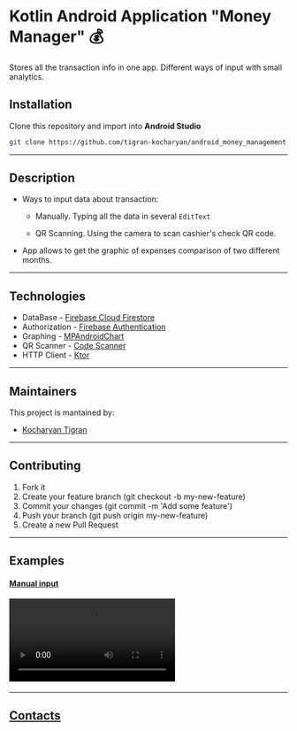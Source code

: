 # Kotlin Android Application "Money Manager" 💰
Stores all the transaction info in one app. Different ways of input with small analytics.

## Installation
Clone this repository and import into **Android Studio**
```bash
git clone https://github.com/tigran-kocharyan/android_money_management.git
```

---

## Description

* Ways to input data about transaction:

  - Manually. Typing all the data in several `EditText`

  - QR Scanning. Using the camera to scan cashier's check QR code.


* App allows to get the graphic of expenses comparison of two different months.


---


## Technologies

* DataBase - [Firebase Cloud Firestore](https://firebase.google.com/docs/firestore)
* Authorization - [Firebase Authentication](https://firebase.google.com/docs/auth)
* Graphing - [MPAndroidChart](https://github.com/PhilJay/MPAndroidChart)
* QR Scanner - [Code Scanner](https://github.com/yuriy-budiyev/code-scanner)
* HTTP Client - [Ktor](https://ktor.io/)

---


## Maintainers
This project is mantained by:
* [Kocharyan Tigran](https://github.com/tigran-kocharyan)

---

## Contributing

1. Fork it
2. Create your feature branch (git checkout -b my-new-feature)
3. Commit your changes (git commit -m 'Add some feature')
5. Push your branch (git push origin my-new-feature)
6. Create a new Pull Request

---

## Examples
#### [Manual input](https://user-images.githubusercontent.com/26183944/119142693-77cc6a00-ba4f-11eb-8632-ee79ec650bb0.mp4)

#### ![QR Scanning + Drawing a graph](https://user-images.githubusercontent.com/26183944/119144632-887ddf80-ba51-11eb-969d-86949d1602f1.mp4)

---

## [Contacts](https://vk.com/k_tigran)

